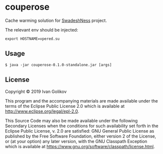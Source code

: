# couperose

Cache warming solution for [SwadeshNess](https://github.com/aeternas/SwadeshNess) project.

The relevant env should be injected:
```
export HOSTNAME=vpered.su
```

## Usage

    $ java -jar couperose-0.1.0-standalone.jar [args]

## License

Copyright © 2019 Ivan Golikov

This program and the accompanying materials are made available under the
terms of the Eclipse Public License 2.0 which is available at
http://www.eclipse.org/legal/epl-2.0.

This Source Code may also be made available under the following Secondary
Licenses when the conditions for such availability set forth in the Eclipse
Public License, v. 2.0 are satisfied: GNU General Public License as published by
the Free Software Foundation, either version 2 of the License, or (at your
option) any later version, with the GNU Classpath Exception which is available
at https://www.gnu.org/software/classpath/license.html.
